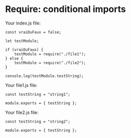 # Require: conditional imports

Your index.js file:

    const vraiOuFaux = false;

    let testModule;

    if (vraiOuFaux) {
        testModule = require("./file1");
    } else {
        testModule = require("./file2");
    }

    console.log(testModule.testString);

Your file1.js file:

    const testString = "string1";

    module.exports = { testString };

Your file2.js file:

    const testString = "string2";

    module.exports = { testString };